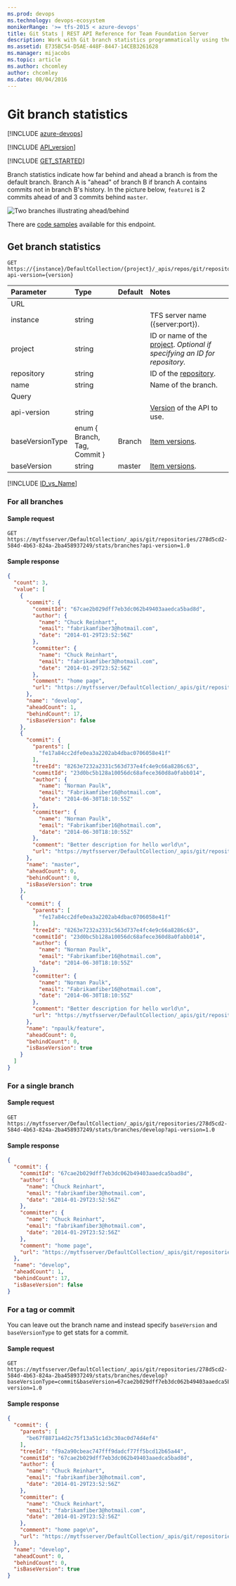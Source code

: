 ```yaml
---
ms.prod: devops
ms.technology: devops-ecosystem
monikerRange: '>= tfs-2015 < azure-devops'
title: Git Stats | REST API Reference for Team Foundation Server
description: Work with Git branch statistics programmatically using the REST APIs for Team Foundation Server.
ms.assetid: E735BC54-D5AE-448F-8447-14CEB3261628
ms.manager: mijacobs
ms.topic: article
ms.author: chcomley
author: chcomley
ms.date: 08/04/2016
---
```


# Git branch statistics

[!INCLUDE [azure-devops](../_data/azure-devops-message.md)]

[!INCLUDE [API_version](../_data/version.md)]

[!INCLUDE [GET_STARTED](../_data/get-started.md)]

Branch statistics indicate how far behind and ahead a branch is from the default branch.
Branch A is "ahead" of branch B if branch A contains commits not in branch B's history.
In the picture below, `feature1` is 2 commits ahead of and 3 commits behind `master`.

![Two branches illustrating ahead/behind](./_img/ahead-behind.png)

There are [code samples](https://github.com/Microsoft/vsts-dotnet-samples/blob/master/ClientLibrary/Snippets/Microsoft.TeamServices.Samples.Client/repos/git/BranchStatsSample.cs) available for this endpoint.


## Get branch statistics

```no-highlight
GET https://{instance}/DefaultCollection/{project}/_apis/repos/git/repositories/{repository}/stats/branches[/{name}]?api-version={version}
```

| Parameter         | Type                         | Default | Notes
|:------------------|:-----------------------------|:--------|:----------------------------------------------------------------------------------------------------------------------------
| URL
| instance          | string                       |         | TFS server name ({server:port}).
| project           | string                       |         | ID or name of the [project](../tfs/projects.md). *Optional if specifying an ID for repository.*
| repository        | string                       |         | ID of the [repository](./repositories.md).
| name              | string                       |         | Name of the branch.
| Query
| api-version       | string                       |         | [Version](../../concepts/rest-api-versioning.md) of the API to use.
| baseVersionType   | enum { Branch, Tag, Commit } | Branch  | [Item versions](./items.md#getaspecificversion).
| baseVersion       | string                       | master  | [Item versions](./items.md#getaspecificversion).

[!INCLUDE [ID_vs_Name](_data/id_or_name.md)]

### For all branches 

#### Sample request

```
GET https://mytfsserver/DefaultCollection/_apis/git/repositories/278d5cd2-584d-4b63-824a-2ba458937249/stats/branches?api-version=1.0
```

#### Sample response

```json
{
  "count": 3,
  "value": [
    {
      "commit": {
        "commitId": "67cae2b029dff7eb3dc062b49403aaedca5bad8d",
        "author": {
          "name": "Chuck Reinhart",
          "email": "fabrikamfiber3@hotmail.com",
          "date": "2014-01-29T23:52:56Z"
        },
        "committer": {
          "name": "Chuck Reinhart",
          "email": "fabrikamfiber3@hotmail.com",
          "date": "2014-01-29T23:52:56Z"
        },
        "comment": "home page",
        "url": "https://mytfsserver/DefaultCollection/_apis/git/repositories/278d5cd2-584d-4b63-824a-2ba458937249/commits/67cae2b029dff7eb3dc062b49403aaedca5bad8d"
      },
      "name": "develop",
      "aheadCount": 1,
      "behindCount": 17,
      "isBaseVersion": false
    },
    {
      "commit": {
        "parents": [
          "fe17a84cc2dfe0ea3a2202ab4dbac0706058e41f"
        ],
        "treeId": "8263e7232a2331c563d737e4fc4e9c66a8286c63",
        "commitId": "23d0bc5b128a10056dc68afece360d8a0fabb014",
        "author": {
          "name": "Norman Paulk",
          "email": "Fabrikamfiber16@hotmail.com",
          "date": "2014-06-30T18:10:55Z"
        },
        "committer": {
          "name": "Norman Paulk",
          "email": "Fabrikamfiber16@hotmail.com",
          "date": "2014-06-30T18:10:55Z"
        },
        "comment": "Better description for hello world\n",
        "url": "https://mytfsserver/DefaultCollection/_apis/git/repositories/278d5cd2-584d-4b63-824a-2ba458937249/commits/23d0bc5b128a10056dc68afece360d8a0fabb014"
      },
      "name": "master",
      "aheadCount": 0,
      "behindCount": 0,
      "isBaseVersion": true
    },
    {
      "commit": {
        "parents": [
          "fe17a84cc2dfe0ea3a2202ab4dbac0706058e41f"
        ],
        "treeId": "8263e7232a2331c563d737e4fc4e9c66a8286c63",
        "commitId": "23d0bc5b128a10056dc68afece360d8a0fabb014",
        "author": {
          "name": "Norman Paulk",
          "email": "Fabrikamfiber16@hotmail.com",
          "date": "2014-06-30T18:10:55Z"
        },
        "committer": {
          "name": "Norman Paulk",
          "email": "Fabrikamfiber16@hotmail.com",
          "date": "2014-06-30T18:10:55Z"
        },
        "comment": "Better description for hello world\n",
        "url": "https://mytfsserver/DefaultCollection/_apis/git/repositories/278d5cd2-584d-4b63-824a-2ba458937249/commits/23d0bc5b128a10056dc68afece360d8a0fabb014"
      },
      "name": "npaulk/feature",
      "aheadCount": 0,
      "behindCount": 0,
      "isBaseVersion": true
    }
  ]
}
```


### For a single branch

#### Sample request

```
GET https://mytfsserver/DefaultCollection/_apis/git/repositories/278d5cd2-584d-4b63-824a-2ba458937249/stats/branches/develop?api-version=1.0
```

#### Sample response

```json
{
  "commit": {
    "commitId": "67cae2b029dff7eb3dc062b49403aaedca5bad8d",
    "author": {
      "name": "Chuck Reinhart",
      "email": "fabrikamfiber3@hotmail.com",
      "date": "2014-01-29T23:52:56Z"
    },
    "committer": {
      "name": "Chuck Reinhart",
      "email": "fabrikamfiber3@hotmail.com",
      "date": "2014-01-29T23:52:56Z"
    },
    "comment": "home page",
    "url": "https://mytfsserver/DefaultCollection/_apis/git/repositories/278d5cd2-584d-4b63-824a-2ba458937249/commits/67cae2b029dff7eb3dc062b49403aaedca5bad8d"
  },
  "name": "develop",
  "aheadCount": 1,
  "behindCount": 17,
  "isBaseVersion": false
}
```


### For a tag or commit

You can leave out the branch name and instead specify `baseVersion` and `baseVersionType` to get stats for a commit.

#### Sample request

```
GET https://mytfsserver/DefaultCollection/_apis/git/repositories/278d5cd2-584d-4b63-824a-2ba458937249/stats/branches/develop?baseVersionType=commit&baseVersion=67cae2b029dff7eb3dc062b49403aaedca5bad8d&api-version=1.0
```

#### Sample response

```json
{
  "commit": {
    "parents": [
      "be67f8871a4d2c75f13a51c1d3c30ac0d74d4ef4"
    ],
    "treeId": "f9a2a90cbeac747fff9dadcf77ff5bcd12b65a44",
    "commitId": "67cae2b029dff7eb3dc062b49403aaedca5bad8d",
    "author": {
      "name": "Chuck Reinhart",
      "email": "fabrikamfiber3@hotmail.com",
      "date": "2014-01-29T23:52:56Z"
    },
    "committer": {
      "name": "Chuck Reinhart",
      "email": "fabrikamfiber3@hotmail.com",
      "date": "2014-01-29T23:52:56Z"
    },
    "comment": "home page\n",
    "url": "https://mytfsserver/DefaultCollection/_apis/git/repositories/278d5cd2-584d-4b63-824a-2ba458937249/commits/67cae2b029dff7eb3dc062b49403aaedca5bad8d"
  },
  "name": "develop",
  "aheadCount": 0,
  "behindCount": 0,
  "isBaseVersion": true
}
```





